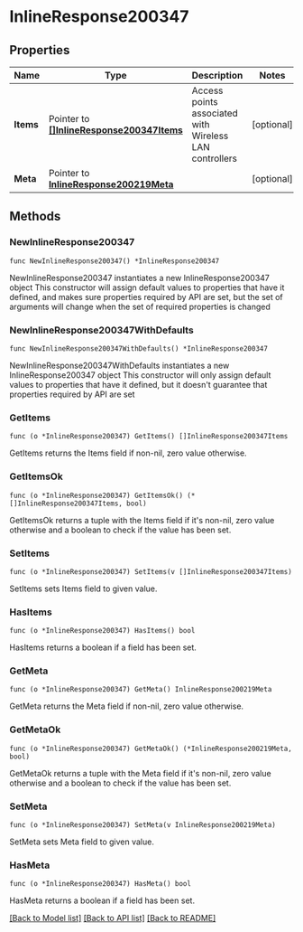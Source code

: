 # InlineResponse200347

## Properties

Name | Type | Description | Notes
------------ | ------------- | ------------- | -------------
**Items** | Pointer to [**[]InlineResponse200347Items**](InlineResponse200347Items.md) | Access points associated with Wireless LAN controllers | [optional] 
**Meta** | Pointer to [**InlineResponse200219Meta**](InlineResponse200219Meta.md) |  | [optional] 

## Methods

### NewInlineResponse200347

`func NewInlineResponse200347() *InlineResponse200347`

NewInlineResponse200347 instantiates a new InlineResponse200347 object
This constructor will assign default values to properties that have it defined,
and makes sure properties required by API are set, but the set of arguments
will change when the set of required properties is changed

### NewInlineResponse200347WithDefaults

`func NewInlineResponse200347WithDefaults() *InlineResponse200347`

NewInlineResponse200347WithDefaults instantiates a new InlineResponse200347 object
This constructor will only assign default values to properties that have it defined,
but it doesn't guarantee that properties required by API are set

### GetItems

`func (o *InlineResponse200347) GetItems() []InlineResponse200347Items`

GetItems returns the Items field if non-nil, zero value otherwise.

### GetItemsOk

`func (o *InlineResponse200347) GetItemsOk() (*[]InlineResponse200347Items, bool)`

GetItemsOk returns a tuple with the Items field if it's non-nil, zero value otherwise
and a boolean to check if the value has been set.

### SetItems

`func (o *InlineResponse200347) SetItems(v []InlineResponse200347Items)`

SetItems sets Items field to given value.

### HasItems

`func (o *InlineResponse200347) HasItems() bool`

HasItems returns a boolean if a field has been set.

### GetMeta

`func (o *InlineResponse200347) GetMeta() InlineResponse200219Meta`

GetMeta returns the Meta field if non-nil, zero value otherwise.

### GetMetaOk

`func (o *InlineResponse200347) GetMetaOk() (*InlineResponse200219Meta, bool)`

GetMetaOk returns a tuple with the Meta field if it's non-nil, zero value otherwise
and a boolean to check if the value has been set.

### SetMeta

`func (o *InlineResponse200347) SetMeta(v InlineResponse200219Meta)`

SetMeta sets Meta field to given value.

### HasMeta

`func (o *InlineResponse200347) HasMeta() bool`

HasMeta returns a boolean if a field has been set.


[[Back to Model list]](../README.md#documentation-for-models) [[Back to API list]](../README.md#documentation-for-api-endpoints) [[Back to README]](../README.md)


